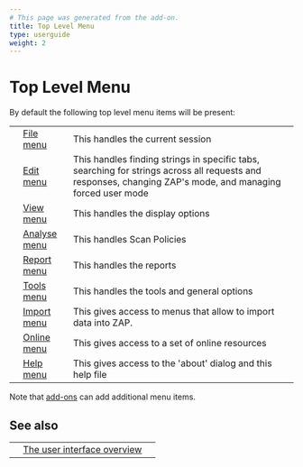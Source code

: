 ```yaml
---
# This page was generated from the add-on.
title: Top Level Menu
type: userguide
weight: 2
---
```


# Top Level Menu

By default the following top level menu items will be present:

|     |                                                   |                                                                                                                                                            |
| --- | ------------------------------------------------- | ---------------------------------------------------------------------------------------------------------------------------------------------------------- |
|     | [File menu](/docs/desktop/ui/tlmenu/file/)        | This handles the current session                                                                                                                           |
|     | [Edit menu](/docs/desktop/ui/tlmenu/edit/)        | This handles finding strings in specific tabs, searching for strings across all requests and responses, changing ZAP's mode, and managing forced user mode |
|     | [View menu](/docs/desktop/ui/tlmenu/view/)        | This handles the display options                                                                                                                           |
|     | [Analyse menu](/docs/desktop/ui/tlmenu/analysis/) | This handles Scan Policies                                                                                                                                 |
|     | [Report menu](/docs/desktop/ui/tlmenu/report/)    | This handles the reports                                                                                                                                   |
|     | [Tools menu](/docs/desktop/ui/tlmenu/tools/)      | This handles the tools and general options                                                                                                                 |
|     | [Import menu](/docs/desktop/ui/tlmenu/import/)    | This gives access to menus that allow to import data into ZAP.                                                                                             |
|     | [Online menu](/docs/desktop/ui/tlmenu/online/)    | This gives access to a set of online resources                                                                                                             |
|     | [Help menu](/docs/desktop/ui/tlmenu/help/)        | This gives access to the 'about' dialog and this help file                                                                                                 |

Note that [add-ons](/docs/desktop/start/features/addons/) can add additional menu items.

## See also

|     |                                                  |     |
| --- | ------------------------------------------------ | --- |
|     | [The user interface overview](/docs/desktop/ui/) |     |
